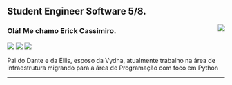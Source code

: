 ## Student Engineer Software 5/8.

<img align='right' src="https://github-readme-stats.vercel.app/api?username=cassck&show_icons=true&title_color=783c00&text_color=af552e&icon_color=783c00&bg_color=f8efd4&cache_seconds=2300">

### Olá! Me chamo Erick Cassimiro. 
<img src="https://img.shields.io/static/v1?label=Overview&message=cassck&color=f8efd4&style=for-the-badge&logo=GitHub">
<a href="https://www.linkedin.com/in/rafaella-ballerini-45875016a" target="_blank"><img src="https://img.shields.io/badge/LinkedIn?style=for-the-badge&logo=linkedin&logoColor=cassck&color=f8efd4" target="_blank"></a>
<a href="https://www.instagram.com/erick.pereira56/" target="_blank"><img src="https://img.shields.io/badge/-Instagram-%23E4405F?style=for-the-badge&logo=instagram&logoColor=cassck&color=f8efd4" target="_blank"></a>

<p>
Pai do Dante e da Ellis, esposo da Vydha, atualmente trabalho na área de infraestrutura migrando para a área de Programação com foco em Python<br/>
</p>
<hr>
